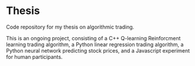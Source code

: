 # Thesis
Code repository for my thesis on algorithmic trading. 

This is an ongoing project, consisting of a C++ Q-learning Reinforcment learning trading algorithm, a Python linear regression trading algorithm, a Python neural network predicting stock prices, and a Javascript experiment for human participants. 
